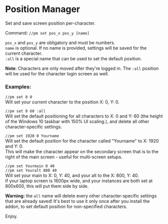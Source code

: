 # Position Manager

Set and save screen position per-character.  

Command: `//pm set pos_x pos_y [name]`

`pos_x` and `pos_y` are obligatory and must be numbers.  
`name` is optional. If no name is provided, settings will be saved for the current character.  
`:all` is a special name that can be used to set the default position.  

**Note**: Characters are only moved after they're logged in. The `:all` position will be used for the character login screen as well.

### Examples:  
`//pm set 0 0`  
Will set your _current_ character to the position X: 0, Y: 0.

`//pm set 0 60 :all`  
Will set the default positioning for all characters to X: 0 and Y: 60 (the height of the Windows 10 taskbar with 150% UI scaling.), and delete all other character-specific settings.  

`//pm set 1920 0 Yourname`  
Will set the default position for the character called "Yourname" to X: 1920 and Y: 0.  
This will make the character appear on the secondary screen that is to the right of the main screen - useful for multi-screen setups.

`//pm set Yourmain 0 40`  
`//pm set Youralt 800 40`  
Will set your main to X: 0, Y: 40, and your alt to the X: 800, Y: 40.  
If your laptop screen is 1600px wide, and your instances are both set at 800x600, this will put them side by side.

**Warning:** the `all` name will delete every other character-specific settings that are already saved! It's best to use it only once after you install the addon, to set default position for non-specified characters.

Enjoy.
